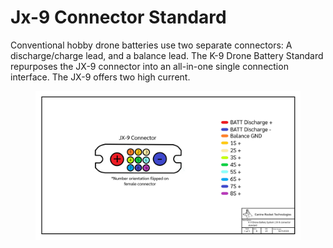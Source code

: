 # Jx-9 Connector Standard

Conventional hobby drone batteries use two separate connectors: A discharge/charge lead, and a balance lead. The K-9 Drone Battery Standard repurposes the JX-9 connector into an all-in-one single connection interface. The JX-9 offers two high current.&#x20;

<figure><img src="../../.gitbook/assets/JX-9 Standard.png" alt=""><figcaption></figcaption></figure>
